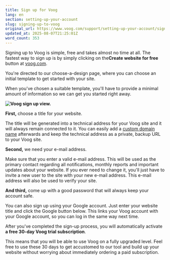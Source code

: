 ```yaml
---
title: Sign up for Voog
lang: en
section: setting-up-your-account
slug: signing-up-to-voog
original_url: https://www.voog.com/support/setting-up-your-account/signing-up-to-voog
updated_at: 2025-08-07T21:25:01Z
word_count: 353
---
```

Signing up to Voog is simple, free and takes almost no time at all. The fastest way to sign up is by simply clicking on the**Create website for free** button at [voog.com](https://voog.com/).

You're directed to our choose-a-design page, where you can choose an initial template to get started with your site.  
  
 When you've chosen a suitable template, you'll have to provide a minimal amount of information so we can get you started right away.

**![Voog sign up view.](https://media.voog.com/0000/0036/2183/photos/build%20your%20website_block.png "Voog sign up view.")**

**First,** choose a title for your website.

The title will be generated into a technical address for your Voog site and it will always remain connected to it. You can easily add a [custom domain name](/support/your-website-addresses/which-addresses-can-you-use-with-voog) afterwards and keep the technical address as a private, backup URL to your Voog site.  
  
 **Second,** we need your e-mail address.  
  
 Make sure that you enter a valid e-mail address. This will be used as the primary contact regarding all notifications, monthly reports and important updates about your website. If you ever need to change it, you'll just have to invite a new user to the site with your new e-mail address. This e-mail address will also be used to verify your site.  
  
**And third,** come up with a good password that will always keep your account safe.  
  
You can also sign up using your Google account. Just enter your website title and click the Google button below. This links your Voog account with your Google account, so you can log in the same way next time.  
  
 After you've completed the sign-up process, you will automatically activate **a free 30-day Voog trial subscription**.

This means that you will be able to use Voog on a fully upgraded level. Feel free to use these 30 days to get accustomed to our tool and build up your website without worrying about immediately ordering a paid subscription.
